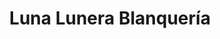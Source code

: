---
title: "Luna Lunera Blanquería"
url: /san-pedro-de-jujuy/luna-lunera-blanqueria/
shop: Kleidung
---